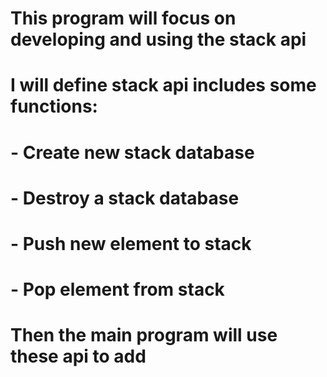 # This program will focus on developing and using the stack api
# I will define stack api includes some functions: 
# - Create new stack database
# - Destroy a stack database
# - Push new element to stack
# - Pop element from stack

# Then the main program will use these api to add 
